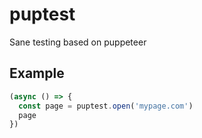 
# puptest

Sane testing based on puppeteer

## Example

```javascript
(async () => {
  const page = puptest.open('mypage.com')
  page
})
```

